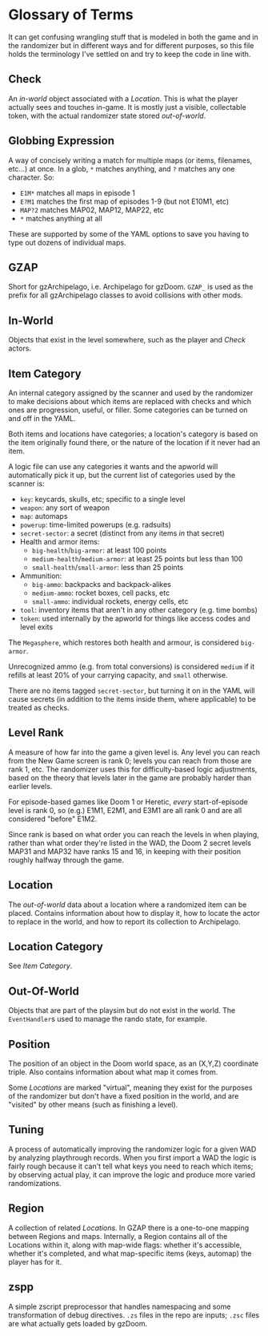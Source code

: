 # Glossary of Terms

It can get confusing wrangling stuff that is modeled in both the game and in the
randomizer but in different ways and for different purposes, so this file holds
the terminology I've settled on and try to keep the code in line with.

## Check

An *in-world* object associated with a *Location*. This is what the player actually
sees and touches in-game. It is mostly just a visible, collectable token, with the
actual randomizer state stored *out-of-world*.

## Globbing Expression

A way of concisely writing a match for multiple maps (or items, filenames, etc...)
at once. In a glob, `*` matches anything, and `?` matches any one character. So:
- `E1M*` matches all maps in episode 1
- `E?M1` matches the first map of episodes 1-9 (but not E10M1, etc)
- `MAP?2` matches MAP02, MAP12, MAP22, etc
- `*` matches anything at all

These are supported by some of the YAML options to save you having to type out
dozens of individual maps.

## GZAP

Short for gzArchipelago, i.e. Archipelago for gzDoom. `GZAP_` is used as the
prefix for all gzArchipelago classes to avoid collisions with other mods.

## In-World

Objects that exist in the level somewhere, such as the player and *Check* actors.

## Item Category

An internal category assigned by the scanner and used by the randomizer to make
decisions about which items are replaced with checks and which ones are progression,
useful, or filler. Some categories can be turned on and off in the YAML.

Both items and locations have categories; a location's category is based on the
item originally found there, or the nature of the location if it never had an item.

A logic file can use any categories it wants and the apworld will automatically
pick it up, but the current list of categories used by the scanner is:

- `key`: keycards, skulls, etc; specific to a single level
- `weapon`: any sort of weapon
- `map`: automaps
- `powerup`: time-limited powerups (e.g. radsuits)
- `secret-sector`: a secret (distinct from any items *in* that secret)
- Health and armor items:
  - `big-health`/`big-armor`: at least 100 points
  - `medium-health`/`medium-armor`: at least 25 points but less than 100
  - `small-health`/`small-armor`: less than 25 points
- Ammunition:
  - `big-ammo`: backpacks and backpack-alikes
  - `medium-ammo`: rocket boxes, cell packs, etc
  - `small-ammo`: individual rockets, energy cells, etc
- `tool`: inventory items that aren't in any other category (e.g. time bombs)
- `token`: used internally by the apworld for things like access codes and level exits

The `Megasphere`, which restores both health and armour, is considered `big-armor`.

Unrecognized ammo (e.g. from total conversions) is considered `medium` if it
refills at least 20% of your carrying capacity, and `small` otherwise.

There are no items tagged `secret-sector`, but turning it on in the YAML will
cause secrets (in addition to the items inside them, where applicable) to be
treated as checks.

## Level Rank

A measure of how far into the game a given level is. Any level you can reach from
the New Game screen is rank 0; levels you can reach from those are rank 1, etc.
The randomizer uses this for difficulty-based logic adjustments, based on the
theory that levels later in the game are probably harder than earlier levels.

For episode-based games like Doom 1 or Heretic, *every* start-of-episode level
is rank 0, so (e.g.) E1M1, E2M1, and E3M1 are all rank 0 and are all considered
"before" E1M2.

Since rank is based on what order you can reach the levels in when playing,
rather than what order they're listed in the WAD, the Doom 2 secret levels
MAP31 and MAP32 have ranks 15 and 16, in keeping with their position roughly
halfway through the game.

## Location

The *out-of-world* data about a location where a randomized item can be placed.
Contains information about how to display it, how to locate the actor to replace
in the world, and how to report its collection to Archipelago.

## Location Category

See *Item Category*.

## Out-Of-World

Objects that are part of the playsim but do not exist in the world. The
`EventHandler`s used to manage the rando state, for example.

## Position

The position of an object in the Doom world space, as an (X,Y,Z) coordinate triple.
Also contains information about what map it comes from.

Some *Locations* are marked "virtual", meaning they exist for the purposes of the
randomizer but don't have a fixed position in the world, and are "visited" by
other means (such as finishing a level).

## Tuning

A process of automatically improving the randomizer logic for a given WAD by
analyzing playthrough records. When you first import a WAD the logic is fairly
rough because it can't tell what keys you need to reach which items; by observing
actual play, it can improve the logic and produce more varied randomizations.

## Region

A collection of related *Locations*. In GZAP there is a one-to-one mapping between
Regions and maps. Internally, a Region contains all of the Locations within it,
along with map-wide flags: whether it's accessible, whether it's completed, and
what map-specific items (keys, automap) the player has for it.

## zspp

A simple zscript preprocessor that handles namespacing and some transformation of
debug directives. `.zs` files in the repo are inputs; `.zsc` files are what
actually gets loaded by gzDoom.
